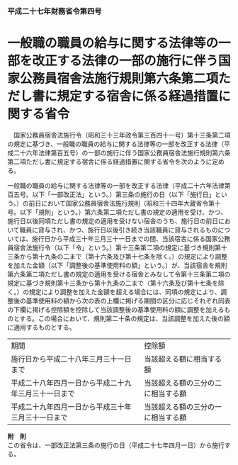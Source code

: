 ### 平成二十七年財務省令第四号  
# 一般職の職員の給与に関する法律等の一部を改正する法律の一部の施行に伴う国家公務員宿舎法施行規則第六条第二項ただし書に規定する宿舎に係る経過措置に関する省令  
　国家公務員宿舎法施行令（昭和三十三年政令第三百四十一号）第十三条第二項の規定に基づき、一般職の職員の給与に関する法律等の一部を改正する法律（平成二十六年法律第百五号）の一部の施行に伴う国家公務員宿舎法施行規則第六条第二項ただし書に規定する宿舎に係る経過措置に関する省令を次のように定める。  
  
一般職の職員の給与に関する法律等の一部を改正する法律（平成二十六年法律第百五号。以下「一部改正法」という。）第三条の施行の日（以下「施行日」という。）の前日において国家公務員宿舎法施行規則（昭和三十四年大蔵省令第十号。以下「規則」という。）第六条第二項ただし書の規定の適用を受け、かつ、施行日以後同項ただし書の規定の適用を受けない宿舎のうち、施行日の前日において職員に貸与され、かつ、施行日以後引き続き当該職員に貸与されるものについては、施行日から平成三十年三月三十一日までの間、当該宿舎に係る国家公務員宿舎法施行令（以下「令」という。）第十三条第二項の規定に基づき規則第十三条から第十九条の二まで（第十六条及び第十七条を除く。）の規定により調整を加えた金額（以下「調整後の基準使用料の額」という。）が、当該宿舎を規則第六条第二項ただし書の規定の適用を受ける宿舎とみなして令第十三条第二項の規定に基づき規則第十三条から第十九条の二まで（第十六条及び第十七条を除く。）の規定により調整を加えた金額を超える場合には、同項の規定により、調整後の基準使用料の額から次の表の上欄に掲げる期間の区分に応じそれぞれ同表の下欄に掲げる控除額を控除して当該調整後の基準使用料の額に調整を加えるものとする。この場合において、規則第二十条の規定は、当該調整を加えた後の額に適用するものとする。  

|||  
| --- | --- |  
|期間|控除額|  
|施行日から平成二十八年三月三十一日まで|当該超える額に相当する額|  
|平成二十八年四月一日から平成二十九年三月三十一日まで|当該超える額の三分の二に相当する額|  
|平成二十九年四月一日から平成三十年三月三十一日まで|当該超える額の三分の一に相当する額|  
  
  
**附　則**  
この省令は、一部改正法第三条の施行の日（平成二十七年四月一日）から施行する。  
  
